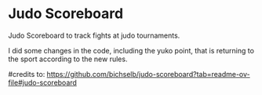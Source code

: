 # Judo Scoreboard

Judo Scoreboard to track fights at judo tournaments.

I did some changes in the code, including the yuko point, that is returning to the sport according to the new rules.

#credits to:
https://github.com/bichselb/judo-scoreboard?tab=readme-ov-file#judo-scoreboard
